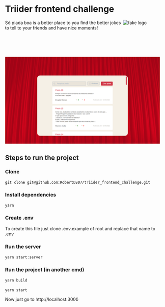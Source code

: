 # Triider frontend challenge

<img src="https://i.pinimg.com/originals/f1/1c/58/f11c585e2a4f3235de9270e0a2a37016.png" align="right" alt="fake logo" width="120" height="120">

Só piada boa is a better place to you find the better jokes to tell to your friends and have nice moments!

![screenshot](./public/assets/images/site-demo.png)

## Steps to run the project
### Clone
```
git clone git@github.com:RobertDS07/triider_frontend_challenge.git
```
### Install dependencies
```
yarn
```
### Create .env
To create this file just clone .env.example of root and replace that name to .env
### Run the server
```
yarn start:server
```
### Run the project (in another cmd)
```
yarn build

yarn start
```

Now just go to http://localhost:3000